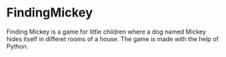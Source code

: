 # FindingMickey
Finding Mickey is a game for little children where a dog named Mickey hides itself in differet rooms of a house. The game is made with the help of Python.
